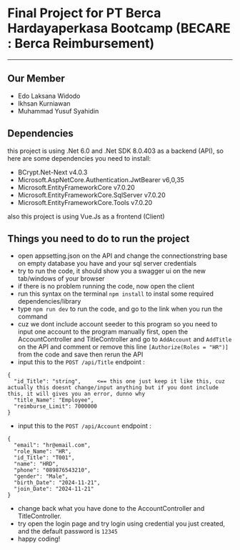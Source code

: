# Final Project for PT Berca Hardayaperkasa Bootcamp (BECARE : Berca Reimbursement)
-----------------------------------------------------

## Our Member
- Edo Laksana Widodo
- Ikhsan Kurniawan
- Muhammad Yusuf Syahidin

## Dependencies
this project is using .Net 6.0 and .Net SDK 8.0.403 as a backend (API), so here are some dependencies you need to install:
- BCrypt.Net-Next v4.0.3
- Microsoft.AspNetCore.Authentication.JwtBearer v6,0,35
- Microsoft.EntityFrameworkCore v7.0.20
- Microsoft.EntityFrameworkCore.SqlServer v7.0.20
- Microsoft.EntityFrameworkCore.Tools v7.0.20

also this project is using Vue.Js as a frontend (Client)

## Things you need to do to run the project
- open appsetting.json on the API and change the connectionstring base on empty database you have and your sql server credentials
- try to run the code, it should show you a swagger ui on the new tab/windows of your browser
- if there is no problem running the code, now open the client
- run this syntax on the terminal `npm install` to instal some required dependencies/library
- type `npm run dev` to run the code, and go to the link when you run the command
- cuz we dont include account seeder to this program so you need to input one account to the program manually first, open the AccountController and TitleController and go to `AddAccount` and `AddTitle` on the API and comment or remove this line `[Authorize(Roles = "HR")]` from the code and save then rerun the API
- input this to the `POST /api/Title` endpoint :
```
{
  "id_Title": "string",     <== this one just keep it like this, cuz actually this doesnt change/input anything but if you dont include this, it will gives you an error, dunno why
  "title_Name": "Employee",
  "reimburse_Limit": 7000000
}
```
- input this to the `POST /api/Account` endpoint : 
```
{
  "email": "hr@email.com",
  "role_Name": "HR",
  "id_Title": "T001",
  "name": "HRD",
  "phone": "089876543210",
  "gender": "Male",
  "birth_Date": "2024-11-21",
  "join_Date": "2024-11-21"
}
```
- change back what you have done to the AccountController and TitleController.
- try open the login page and try login using credential you just created, and the default password is `12345`
- happy coding!
